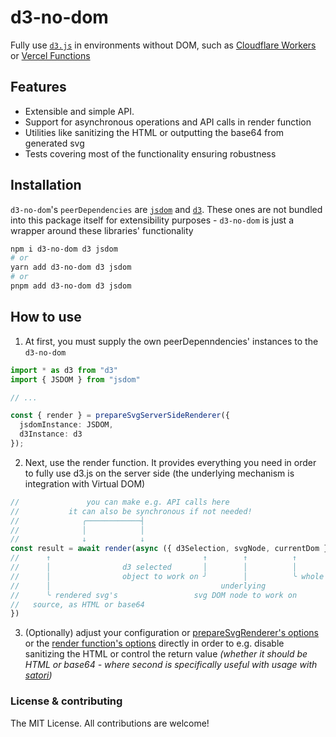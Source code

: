 # d3-no-dom

Fully use [`d3.js`][d3] in environments without DOM, such as [Cloudflare Workers][cfworkers] or [Vercel Functions][vercel-functions]

## Features

- Extensible and simple API. 
- Support for asynchronous operations and API calls in render function
- Utilities like sanitizing the HTML or outputting the base64 from generated svg
- Tests covering most of the functionality ensuring robustness

## Installation

`d3-no-dom`'s `peerDependencies` are [`jsdom`][jsdom] and [`d3`][d3]. These ones are not bundled into this package itself for extensibility purposes - `d3-no-dom` is just a wrapper around these libraries' functionality

```sh
npm i d3-no-dom d3 jsdom
# or
yarn add d3-no-dom d3 jsdom
# or
pnpm add d3-no-dom d3 jsdom 
```

## How to use

1. At first, you must supply the own peerDepenndencies' instances to the `d3-no-dom`

  ```ts
  import * as d3 from "d3"
  import { JSDOM } from "jsdom"

  // ...

  const { render } = prepareSvgServerSideRenderer({
    jsdomInstance: JSDOM,
    d3Instance: d3
  });
  ```

2. Next, use the render function. It provides everything you need in order to fully use d3.js on the server side (the underlying mechanism is integration with Virtual DOM)

  ```ts
  //               you can make e.g. API calls here   
  //           it can also be synchronous if not needed!
  //              ╭────────────┤
  //              │            │    
  //              ↓            ↓ 
  const result = await render(async ({ d3Selection, svgNode, currentDom }) => {
  //      ↑                                  ↑        ↑          ↑            
  //      │                d3 selected       │        │          │
  //      │                object to work on ╯        │          ╰ whole DOM  
  //      │                                      underlying
  //      ╰ rendered svg's                 svg DOM node to work on
  //   source, as HTML or base64   
  })
  ```

3. (Optionally) adjust your configuration or [prepareSvgRenderer's options](
https://github.com/neg4n/d3-no-dom/blob/main/src/index.ts#L11-L13) or the [render function's options](
https://github.com/neg4n/d3-no-dom/blob/main/src/index.ts#L26-L33) directly in order to e.g. disable sanitizing
the HTML or control the return value _(whether it should be HTML or base64 - where second is specifically useful with usage with [satori][satori])_

### License & contributing

The MIT License. All contributions are welcome!

[vercel-functions]: https://vercel.com/docs/functions#vercel-functions
[cfworkers]: https://workers.cloudflare.com/
[jsdom]: https://github.com/jsdom/jsdom
[d3]: https://d3js.org/
[satori]: https://github.com/vercel/satori

